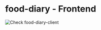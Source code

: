 # food-diary - Frontend

![Check food-diary-client](https://github.com/pkirilin/food-diary-client/workflows/Check%20food-diary-client/badge.svg?branch=master)
